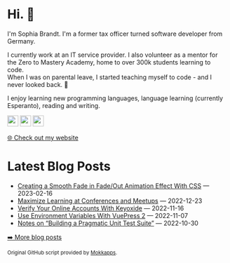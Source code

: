 <h1>Hi. 👋</h1>
<p>I'm Sophia Brandt. I'm a former tax officer turned software developer from Germany.</p>
<p>I currently work at an IT service provider. I also volunteer as a mentor for the Zero to Mastery Academy, home to over 300k students learning to code.<br>
When I was on parental leave, I started teaching myself to code - and I never looked back. 💜</p>
<p>I enjoy learning new programming languages, language learning (currently Esperanto), reading and writing.</p>
<p><a href="https://hachyderm.io/@sbr"><img src="https://img.shields.io/badge/mastodon-6364FF.svg?&style=for-the-badge&logo=mastodon&logoColor=white" height=25></a> <a href="https://www.linkedin.com/in/sophiabrandt"><img src="https://img.shields.io/badge/linkedin-%230077B5.svg?&style=for-the-badge&logo=linkedin&logoColor=white" height=25></a> <a href="https://dev.to/sophiabrandt"><img src="https://img.shields.io/badge/DEV.TO-%230A0A0A.svg?&style=for-the-badge&logo=dev-dot-to&logoColor=white" height=25></a></p>
<p><a href="https://www.sophiabrandt.com">🌐 Check out my website</a></p>
<h1>Latest Blog Posts</h1>
  <ul>
    <li><a href=https://www.rockyourcode.com/creating-a-smooth-fade-in-fade-out-animation-effect-with-css/>Creating a Smooth Fade in Fade/Out Animation Effect With CSS</a> — 2023-02-16</li><li><a href=https://www.rockyourcode.com/maximize-learning-at-conferences-and-meetups/>Maximize Learning at Conferences and Meetups</a> — 2022-12-23</li><li><a href=https://www.rockyourcode.com/verify-your-online-accounts-with-keyoxide/>Verify Your Online Accounts With Keyoxide</a> — 2022-11-16</li><li><a href=https://www.rockyourcode.com/use-environment-variables-with-vuepress-2/>Use Environment Variables With VuePress 2</a> — 2022-11-07</li><li><a href=https://www.rockyourcode.com/notes-on-building-a-pragmatic-unit-test-suite/>Notes on “Building a Pragmatic Unit Test Suite”</a> — 2022-10-30</li>
  </ul>
<p><a href="https://www.rockyourcode.com">➡️ More blog posts</a></p>
<p><small>Original GitHub script provided by <a href="https://github.com/Mokkapps">Mokkapps</a>.</small></p>
